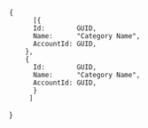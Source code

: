     {
          [{
          Id:        GUID,
          Name:      "Category Name",
          AccountId: GUID,
        },
        {
          Id:        GUID,
          Name:      "Category Name",
          AccountId: GUID,
          }
         ]
   }
